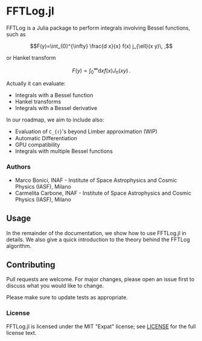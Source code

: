 # FFTLog.jl

FFTLog is a Julia package to perform integrals involving Bessel functions, such as

```math
F(y)=\int_{0}^{\infty} \frac{d x}{x} f(x) j_{\ell}(x y)\, ,
```

or Hankel transform

```math
F(y)=\int_{0}^{\infty} \mathrm{d}x f(x) J_{n}(x y)\, .
```

Actually
it can evaluate:

- Integrals with a Bessel function
- Hankel transforms
- Integrals with a Bessel derivative

In our roadmap, we aim to include also:
- Evaluation of ``C_{ℓ}``'s beyond Limber approximation (WIP)
- Automatic Differentiation
- GPU compatibility
- Integrals with multiple Bessel functions




### Authors

- Marco Bonici, INAF - Institute of Space Astrophysics and Cosmic Physics (IASF), Milano
- Carmelita Carbone, INAF - Institute of Space Astrophysics and Cosmic Physics (IASF), Milano


## Usage

In the remainder of the documentation, we show how to use FFTLog.jl in details. We also give
a quick introduction to the theory behind the FFTLog algorithm.

## Contributing
Pull requests are welcome. For major changes, please open an issue first to discuss what you would like to change.

Please make sure to update tests as appropriate.

### License

FFTLog.jl is licensed under the MIT "Expat" license; see
[LICENSE](https://github.com/marcobonici/FFTLog.jl/blob/main/LICENSE) for
the full license text.

